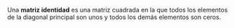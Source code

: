 Una **matriz identidad** es una matriz cuadrada en la que todos los elementos de la diagonal principal son unos y todos los demás elementos son ceros. 